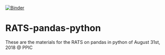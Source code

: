 [![Binder](https://mybinder.org/badge.svg)](https://mybinder.org/v2/gh/Chekos/RATS-pandas-python/master?filepath=%2Fnotebooks%2F00%20Intro.ipynb)

# RATS-pandas-python
These are the materials for the RATS on pandas in python of August 31st, 2018 @ PPIC
